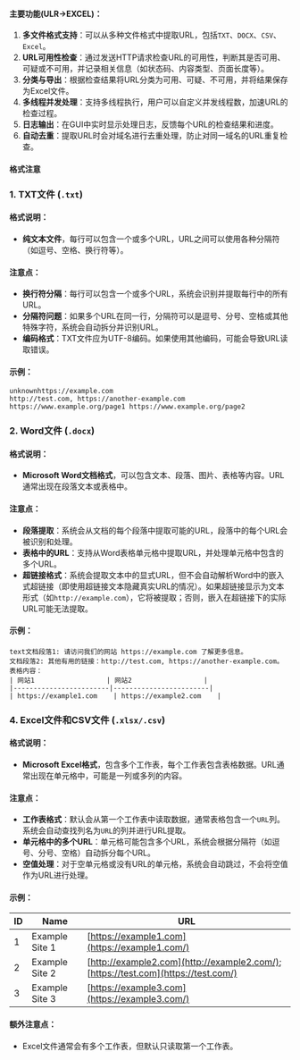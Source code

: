 #### 主要功能(ULR->EXCEL)：

1. **多文件格式支持**：可以从多种文件格式中提取URL，包括`TXT`、`DOCX`、`CSV`、`Excel`。
2. **URL可用性检查**：通过发送HTTP请求检查URL的可用性，判断其是否可用、可疑或不可用，并记录相关信息（如状态码、内容类型、页面长度等）。
3. **分类与导出**：根据检查结果将URL分类为可用、可疑、不可用，并将结果保存为Excel文件。
4. **多线程并发处理**：支持多线程执行，用户可以自定义并发线程数，加速URL的检查过程。
5. **日志输出**：在GUI中实时显示处理日志，反馈每个URL的检查结果和进度。
6. **自动去重**：提取URL时会对域名进行去重处理，防止对同一域名的URL重复检查。

#### 格式注意

### 1. **TXT文件 (`.txt`)**

#### 格式说明：

- **纯文本文件**，每行可以包含一个或多个URL，URL之间可以使用各种分隔符（如逗号、空格、换行符等）。

#### 注意点：

- **换行符分隔**：每行可以包含一个或多个URL，系统会识别并提取每行中的所有URL。
- **分隔符问题**：如果多个URL在同一行，分隔符可以是逗号、分号、空格或其他特殊字符，系统会自动拆分并识别URL。
- **编码格式**：TXT文件应为UTF-8编码。如果使用其他编码，可能会导致URL读取错误。

#### 示例：

```
unknownhttps://example.com
http://test.com, https://another-example.com
https://www.example.org/page1 https://www.example.org/page2
```

### 2. **Word文件 (`.docx`)**

#### 格式说明：

- **Microsoft Word文档格式**，可以包含文本、段落、图片、表格等内容。URL通常出现在段落文本或表格中。

#### 注意点：

- **段落提取**：系统会从文档的每个段落中提取可能的URL，段落中的每个URL会被识别和处理。
- **表格中的URL**：支持从Word表格单元格中提取URL，并处理单元格中包含的多个URL。
- **超链接格式**：系统会提取文本中的显式URL，但不会自动解析Word中的嵌入式超链接（即使用超链接文本隐藏真实URL的情况）。如果超链接显示为文本形式（如`http://example.com`），它将被提取；否则，嵌入在超链接下的实际URL可能无法提取。

#### 示例：

```
text文档段落1: 请访问我们的网站 https://example.com 了解更多信息。
文档段落2: 其他有用的链接：http://test.com, https://another-example.com。
表格内容：
| 网站1                  | 网站2                  |
|------------------------|------------------------|
| https://example1.com    | https://example2.com    |
```

### 4. **Excel文件和CSV文件 (`.xlsx/.csv`)**

#### 格式说明：

- **Microsoft Excel格式**，包含多个工作表，每个工作表包含表格数据。URL通常出现在单元格中，可能是一列或多列的内容。

#### 注意点：

- **工作表格式**：默认会从第一个工作表中读取数据，通常表格包含一个`URL`列。系统会自动查找列名为`URL`的列并进行URL提取。
- **单元格中的多个URL**：单元格可能包含多个URL，系统会根据分隔符（如逗号、分号、空格）自动拆分每个URL。
- **空值处理**：对于空单元格或没有URL的单元格，系统会自动跳过，不会将空值作为URL进行处理。

#### 示例：

| ID   | Name           | URL                                                          |
| ---- | -------------- | ------------------------------------------------------------ |
| 1    | Example Site 1 | [https://example1.com](https://example1.com/)                |
| 2    | Example Site 2 | [http://example2.com](http://example2.com/); [https://test.com](https://test.com/) |
| 3    | Example Site 3 | [https://example3.com](https://example3.com/)                |

#### 额外注意点：

- Excel文件通常会有多个工作表，但默认只读取第一个工作表。
